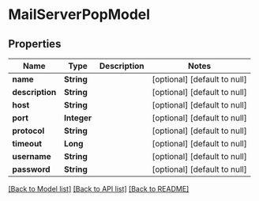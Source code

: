 # MailServerPopModel
## Properties

| Name | Type | Description | Notes |
|------------ | ------------- | ------------- | -------------|
| **name** | **String** |  | [optional] [default to null] |
| **description** | **String** |  | [optional] [default to null] |
| **host** | **String** |  | [optional] [default to null] |
| **port** | **Integer** |  | [optional] [default to null] |
| **protocol** | **String** |  | [optional] [default to null] |
| **timeout** | **Long** |  | [optional] [default to null] |
| **username** | **String** |  | [optional] [default to null] |
| **password** | **String** |  | [optional] [default to null] |

[[Back to Model list]](../README.md#documentation-for-models) [[Back to API list]](../README.md#documentation-for-api-endpoints) [[Back to README]](../README.md)

